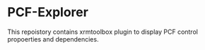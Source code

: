 # PCF-Explorer
This repoistory contains xrmtoolbox plugin to display PCF control propoerties and dependencies.
